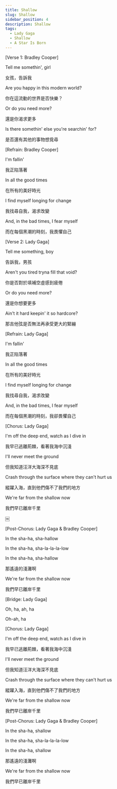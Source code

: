 ```yaml
---
title: Shallow
slug: Shallow
sidebar_position: 4
description: Shallow
tags:
  - Lady Gaga
  - Shallow
  - A Star Is Born
---
```

[Verse 1: Bradley Cooper]

Tell me somethin', girl

女孩，告訴我

Are you happy in this modern world?

你在這流動的世界是否快樂？

Or do you need more?

還是你渴求更多

Is there somethin' else you're searchin' for?

是否還有其他的事物想覓尋

[Refrain: Bradley Cooper]

I'm fallin'

我正陷落著

In all the good times

在所有的美好時光

I find myself longing for change

我找尋自我，渴求改變

And, in the bad times, I fear myself

而在每個黑潮的時刻，我畏懼自己

[Verse 2: Lady Gaga]

Tell me something, boy

告訴我，男孩

Aren't you tired tryna fill that void?

你是否對於填補空虛感到疲倦

Or do you need more?

還是你想要更多

Ain't it hard keepin' it so hardcore?

那吉他弦是否無法再承受更大的緊繃

[Refrain: Lady Gaga]

I'm fallin'

我正陷落著

In all the good times

在所有的美好時光

I find myself longing for change

我找尋自我，渴求改變

And, in the bad times, I fear myself

而在每個黑潮的時刻，我卻畏懼自己

[Chorus: Lady Gaga]

I'm off the deep end, watch as I dive in

我早已逃離荊棘，看著我海中沉淺

I'll never meet the ground

但我知道汪洋大海深不見底

Crash through the surface where they can't hurt us

縱躍入海，直到他們傷不了我們的地方

We're far from the shallow now

我們早已離岸千里

￼

[Post-Chorus: Lady Gaga & Bradley Cooper]

In the sha-ha, sha-hallow

In the sha-ha, sha-la-la-la-low

In the sha-ha, sha-hallow

那遙遠的淺灘啊

We're far from the shallow now

我們早已離岸千里

[Bridge: Lady Gaga]

Oh, ha, ah, ha

Oh-ah, ha

[Chorus: Lady Gaga]

I'm off the deep end, watch as I dive in

我早已逃離荊棘，看著我海中沉淺

I'll never meet the ground

但我知道汪洋大海深不見底

Crash through the surface where they can't hurt us

縱躍入海，直到他們傷不了我們的地方

We're far from the shallow now

我們早已離岸千里

[Post-Chorus: Lady Gaga & Bradley Cooper]

In the sha-ha, shallow

In the sha-ha, sha-la-la-la-low

In the sha-ha, shallow

那遙遠的淺灘啊

We're far from the shallow now

我們早已離岸千里